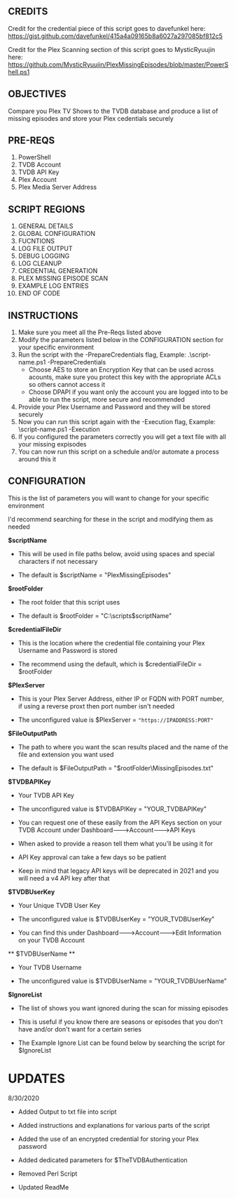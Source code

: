 ## CREDITS

Credit for the credential piece of this script goes to davefunkel here: https://gist.github.com/davefunkel/415a4a09165b8a6027a297085bf812c5

Credit for the Plex Scanning section of this script goes to MysticRyuujin here: https://github.com/MysticRyuujin/PlexMissingEpisodes/blob/master/PowerShell.ps1

## OBJECTIVES

Compare you Plex TV Shows to the TVDB database and produce a list of missing episodes and store your Plex cedentials securely

## PRE-REQS

1. PowerShell
2. TVDB Account
3. TVDB API Key
4. Plex Account
5. Plex Media Server Address

## SCRIPT REGIONS

01. GENERAL DETAILS
02. GLOBAL CONFIGURATION
03. FUCNTIONS
04. LOG FILE OUTPUT
05. DEBUG LOGGING
06. LOG CLEANUP
07. CREDENTIAL GENERATION
08. PLEX MISSING EPISODE SCAN
09. EXAMPLE LOG ENTRIES
10. END OF CODE

## INSTRUCTIONS

1. Make sure you meet all the Pre-Reqs listed above
2. Modify the parameters listed below in the CONFIGURATION section for your specific environment
3. Run the script with the -PrepareCredentials flag, Example: .\script-name.ps1 -PrepareCredentials
	- Choose AES to store an Encryption Key that can be used across acounts, make sure you protect this key with the appropriate ACLs so others cannot access it
	- Choose DPAPI if you want only the account you are logged into to be able to run the script, more secure and recommended
5. Provide your Plex Username and Password and they will be stored securely 
6. Now you can run this script again with the -Execution flag, Example: \script-name.ps1 -Execution
7. If you configured the parameters correctly you will get a text file with all your missing expisodes
8. You can now run this script on a schedule and/or automate a process around this it
	
## CONFIGURATION

This is the list of parameters you will want to change for your specific environment

I'd recommend searching for these in the script and modifying them as needed
	
**$scriptName**

- This will be used in file paths below, avoid using spaces and special characters if not necessary

- The default is $scriptName = "PlexMissingEpisodes"

**$rootFolder**
	
- The root folder that this script uses

- The default is $rootFolder = "C:\scripts\$scriptName"

**$credentialFileDir**

- This is the location where the credential file containing your Plex Username and Password is stored

- The recommend using the default, which is $credentialFileDir = $rootFolder

**$PlexServer**

- This is your Plex Server Address, either IP or FQDN with PORT number, if using a reverse proxt then port number isn't needed
	
- The unconfigured value is $PlexServer = `"https://IPADDRESS:PORT"`			

**$FileOutputPath**

- The path to where you want the scan results placed and the name of the file and extension you want used

- The default is $FileOutputPath = "$rootFolder\MissingEpisodes.txt"

**$TVDBAPIKey**

- Your TVDB API Key

- The unconfigured value is $TVDBAPIKey = "YOUR_TVDBAPIKey"

- You can request one of these easily from the API Keys section on your TVDB Account under Dashboard--->Account--->API Keys

- When asked to provide a reason tell them what you'll be using it for

- API Key approval can take a few days so be patient

- Keep in mind that legacy API keys will be deprecated in 2021 and you will need a v4 API key after that

**$TVDBUserKey**

- Your Unique TVDB User Key

- The unconfigured value is $TVDBUserKey = "YOUR_TVDBUserKey"

- You can find this under Dashboard--->Account--->Edit Information on your TVDB Account

** $TVDBUserName **

- Your TVDB Username

- The unconfigured value is $TVDBUserName = "YOUR_TVDBUserName"
		
**$IgnoreList**

- The list of shows you want ignored during the scan for missing episodes

- This is useful if you know there are seasons or episodes that you don't have and/or don't want for a certain series

- The Example Ignore List can be found below by searching the script for $IgnoreList
			
# UPDATES

8/30/2020
	
- Added Output to txt file into script

- Added instructions and explanations for various parts of the script

- Added the use of an encrypted credential for storing your Plex password

- Added dedicated parameters for $TheTVDBAuthentication

- Removed Perl Script

- Updated ReadMe
